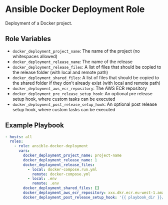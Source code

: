 Ansible Docker Deployment Role
==============================

Deployment of a Docker project.

## Role Variables

- `docker_deployment_project_name`: The name of the project (no whitespaces allowed)
- `docker_deployment_release_name`: The name of the release
- `docker_deployment_release_files`: A list of files that should be copied to the release folder (with local and remote path)
- `docker_deployment_shared_files`: A list of files that should be copied to the shared folder if they don't already exist (with local and remote path)
- `docker_deployment_aws_ecr_repository`: The AWS ECR repository
- `docker_deployment_pre_release_setup_hook`: An optional pre release setup hook, where custom tasks can be executed
- `docker_deployment_post_release_setup_hook`: An optional post release setup hook, where custom tasks can be executed

## Example Playbook

```yaml
- hosts: all
  roles:
    - role: ansible-docker-deployment
      vars:
        docker_deployment_project_name: project-name
        docker_deployment_release_name: 1
        docker_deployment_release_files:
          - local: docker-compose.run.yml
            remote: docker-compose.yml
          - local: .env
            remote: .env
        docker_deployment_shared_files: []
        docker_deployment_aws_ecr_repository: xxx.dkr.ecr.eu-west-1.amazonaws.com
        docker_deployment_post_release_setup_hook: '{{ playbook_dir }}/hooks/docker_deployment_post_release_setup_hook.yml'
```
